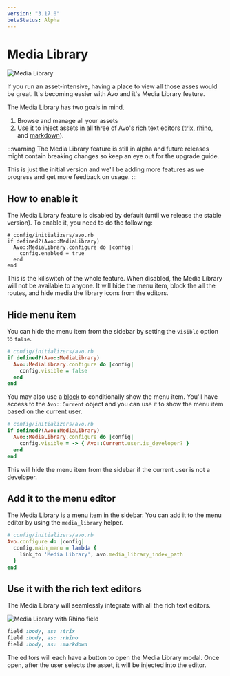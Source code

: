 ```yaml
---
version: "3.17.0"
betaStatus: Alpha
---
```


# Media Library

<Image src="/assets/img/3_0/media-library/media-library.gif" alt="Media Library" size="800x453" />

If you run an asset-intensive, having a place to view all those asses would be great. It's becoming easier with Avo and it's Media Library feature.

The Media Library has two goals in mind.

1. Browse and manage all your assets
2. Use it to inject assets in all three of Avo's rich text editors ([trix](./fields/trix), [rhino](./fields/rhino), and [markdown](./fields/markdown)).

:::warning
The Media Library feature is still in alpha and future releases might contain breaking changes so keep an eye out for the upgrade guide.

This is just the initial version and we'll be adding more features as we progress and get more feedback on usage.
:::

## How to enable it

The Media Library feature is disabled by default (until we release the stable version). To enable it, you need to do the following:

```ruby{4}
# config/initializers/avo.rb
if defined?(Avo::MediaLibrary)
  Avo::MediaLibrary.configure do |config|
    config.enabled = true
  end
end
```

This is the killswitch of the whole feature.
When disabled, the Media Library will not be available to anyone. It will hide the menu item, block the all the routes, and hide media the library icons from the editors.

## Hide menu item

You can hide the menu item from the sidebar by setting the `visible` option to `false`.

```ruby
# config/initializers/avo.rb
if defined?(Avo::MediaLibrary)
  Avo::MediaLibrary.configure do |config|
    config.visible = false
  end
end
```

You may also use a [block](./execution-context) to conditionally show the menu item. You'll have access to the `Avo::Current` object and you can use it to show the menu item based on the current user.

```ruby
# config/initializers/avo.rb
if defined?(Avo::MediaLibrary)
  Avo::MediaLibrary.configure do |config|
    config.visible = -> { Avo::Current.user.is_developer? }
  end
end
```

This will hide the menu item from the sidebar if the current user is not a developer.

## Add it to the menu editor

The Media Library is a menu item in the sidebar. You can add it to the menu editor by using the `media_library` helper.

```ruby
# config/initializers/avo.rb
Avo.configure do |config|
  config.main_menu = lambda {
    link_to 'Media Library', avo.media_library_index_path
  }
end
```

## Use it with the rich text editors

The Media Library will seamlessly integrate with all the rich text editors.

<Image src="/assets/img/3_0/media-library/media-library-rhino.gif" alt="Media Library with Rhino field" size="800x453" />

```ruby
field :body, as: :trix
field :body, as: :rhino
field :body, as: :markdown
```

The editors will each have a button to open the Media Library modal.
Once open, after the user selects the asset, it will be injected into the editor.

